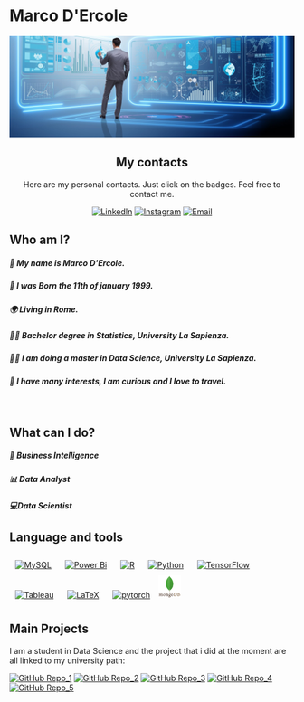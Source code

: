 # Marco D'Ercole

![Alt text](./myworld.jpeg "Data World")

<center>

## My contacts

Here are my personal contacts. Just click on the badges. Feel free to contact me.

[![LinkedIn](https://img.shields.io/badge/LinkedIn-Profile-blue?style=for-the-badge&logo=linkedin)](https://www.linkedin.com/in/marco-d-ercole-153334226/)
[![Instagram](https://img.shields.io/badge/Instagram-Profile-pink?style=for-the-badge&logo=instagram)](https://instagram.com/marcodercole?igshid=YmMyMTA2M2Y=)
[![Email](https://img.shields.io/badge/Email-Gmail-red?style=for-the-badge&logo=gmail)](mailto:marcodercole1999@gmail.com)

</center>

## Who am I?

##### 🧑 My name is Marco D'Ercole.
##### 📅 I was Born the 11th of january 1999.
##### 🌍 Living in Rome.
##### 👨‍🎓 Bachelor degree in Statistics, University La Sapienza.
##### 👨‍🎓 I am doing a master in Data Science, University La Sapienza.
##### 💭 I have many interests, I am curious and I love to travel.</div>  
  
<br/>  

## What can I do?

##### 🎯 Business Intelligence
##### 📊 Data Analyst
##### 💻Data Scientist
</div>  
 

## Language and tools


<span>
  <a href="https://www.mysql.com/" target="_blank"><img style="margin: 10px" src="https://profilinator.rishav.dev/skills-assets/mysql-original-wordmark.svg" alt="MySQL" height="50" /></a>  
  <a href="https://powerbi.microsoft.com/en-us/" target="_blank"><img style="margin: 10px" src="https://profilinator.rishav.dev/skills-assets/powerbi.png" alt="Power Bi" height="50" /></a>  
  <a href="https://www.r-project.org/" target="_blank"><img style="margin: 10px" src="https://profilinator.rishav.dev/skills-assets/r.svg" alt="R" height="50" /></a>  
  <a href="https://www.python.org/" target="_blank"><img style="margin: 10px" src="https://profilinator.rishav.dev/skills-assets/python-original.svg" alt="Python" height="50" /></a>  
  <a href="https://www.tensorflow.org/" target="_blank"><img style="margin: 10px" src="https://profilinator.rishav.dev/skills-assets/tensorflow-icon.svg" alt="TensorFlow" height="50" /></a>  
  <a href="https://www.tableau.com/" target="_blank"><img style="margin: 10px" src="https://profilinator.rishav.dev/skills-assets/tableau.svg" alt="Tableau" height="50" /></a>  
  <a href="https://www.latex-project.org/" target="_blank"><img style="margin: 10px" src="https://profilinator.rishav.dev/skills-assets/latex.png" alt="LaTeX" height="50" /></a>  
  <a href="https://pytorch.org/" target="_blank"><img style="margin: 10px" src="https://profilinator.rishav.dev/skills-assets/pytorch-icon.svg" alt="pytorch" height="50" /></a> 
  <a href="https://www.mongodb.com/" target="_blank" rel="noreferrer"> <img src="https://raw.githubusercontent.com/devicons/devicon/master/icons/mongodb/mongodb-original-wordmark.svg" alt="mongodb" width="40" height="40"/> </a>
</span>

## Main Projects

I am a student in Data Science and the project that i did at the moment are all linked to my university path:

[![GitHub Repo_1](https://img.shields.io/badge/GitHub-1-blue?style=for-the-badge&logo=github)](https://github.com/masabbah-97/ADM-HW2)
[![GitHub Repo_2](https://img.shields.io/badge/GitHub-2-red?style=for-the-badge&logo=github)](https://github.com/masabbah-97/ADM-HW2)
[![GitHub Repo_3](https://img.shields.io/badge/GitHub-3-yellow?style=for-the-badge&logo=github)](https://github.com/MRampo/ADM-HW3)
[![GitHub Repo_4](https://img.shields.io/badge/GitHub-4-green?style=for-the-badge&logo=github)](https://github.com/maryyyyna/ADM-HW4-Group14)
[![GitHub Repo_5](https://img.shields.io/badge/GitHub-5-purple?style=for-the-badge&logo=github)](https://github.com/marcusreal/ADM_HW5)
